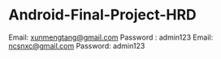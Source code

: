 # Android-Final-Project-HRD
Email: xunmengtang@gmail.com 
Password : admin123
Email: ncsnxc@gmail.com
Password: admin123
